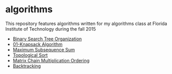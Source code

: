 # algorithms
This repository features algorithms written for my algorithms class at Florida Institute of Technology during the fall 2015

* [Binary Search Tree Organization](java/BSTorganization)
* [01-Knapsack Algorithm](java/O1knapsack)
* [Maximum Subsequence Sum](java/msqs)
* [Topological Sort](java/topologicalSort)
* [Matrix Chain Multiplication Ordering](java)
* [Backtracking]()
